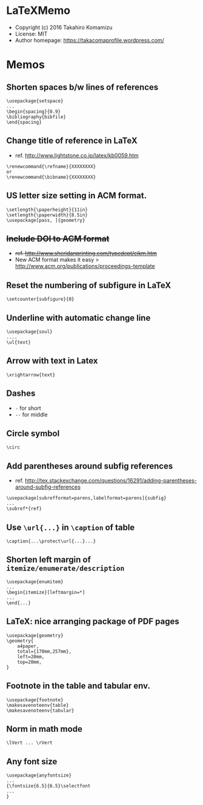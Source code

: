 # LaTeXMemo

* Copyright (c) 2016 Takahiro Komamizu
* License: MIT
* Author homepage: https://takacomaprofile.wordpress.com/

# Memos

## Shorten spaces b/w lines of references
```
\usepackage{setspace}
...
\begin{spacing}{0.9}
\bibliography{bibfile}
\end{spacing}
```

## Change title of reference in LaTeX
- ref. http://www.lightstone.co.jp/latex/kb0059.htm
```
\renewcommand{\refname}{XXXXXXXX}
or
\renewcommand{\bibname}{XXXXXXXX}
```

## US letter size setting in ACM format.
```
\setlength{\paperheight}{11in}
\setlength{\paperwidth}{8.5in}
\usepackage[pass, ]{geometry}
```

## ~~Include DOI to ACM format~~ 
- ~~ref. http://www.sheridanprinting.com/typedept/cikm.htm~~
- New ACM format makes it easy > http://www.acm.org/publications/proceedings-template

## Reset the numbering of subfigure in LaTeX
```
\setcounter{subfigure}{0}
```

## Underline with automatic change line
```
\usepackage{soul} 
....
\ul{text}
```

## Arrow with text in Latex
```
\xrightarrow{text}
```

## Dashes
* `-` for short
* `--` for middle

## Circle symbol
```
\circ
```

## Add parentheses around subfig references
- ref. http://tex.stackexchange.com/questions/16291/adding-parentheses-around-subfig-references
```
\usepackage[subrefformat=parens,labelformat=parens]{subfig}
...
\subref*{ref}
```

## Use `\url{...}` in `\caption` of table
```
\caption{...\protect\url{...}...}
```

## Shorten left margin of `itemize/enumerate/description`
```
\usepackage{enumitem}
...
\begin{itemize}[leftmargin=*]
...
\end{...}
```

## LaTeX: nice arranging package of PDF pages
```
\usepackage{geometry}
\geometry{
    a4paper,
    total={170mm,257mm},
    left=20mm,
    top=20mm,
}
```

## Footnote in the table and tabular env. 
```
\usepackage{footnote}
\makesavenoteenv{table}
\makesavenoteenv{tabular}
```

## Norm in math mode
```
\lVert ... \rVert
```

## Any font size
```
\usepackage{anyfontsize}
...
{\fontsize{6.5}{6.5}\selectfont
...
}
```
